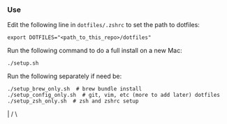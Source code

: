 ### Use

Edit the following line in `dotfiles/.zshrc` to set the path to dotfiles:
```
export DOTFILES="<path_to_this_repo>/dotfiles"
```

Run the following command to do a full install on a new Mac:
```
./setup.sh
```

Run the following separately if need be:
```
./setup_brew_only.sh  # brew bundle install
./setup_config_only.sh  # git, vim, etc (more to add later) dotfiles
./setup_zsh_only.sh  # zsh and zshrc setup
```

 <O>
  |
 / \
